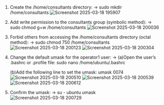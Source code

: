 1. Create the /home/consultants directory:
-> sudo mkdir /home/consultants
![Screenshot 2025-03-18 195907](https://github.com/user-attachments/assets/98094921-8cbb-404f-a7e8-8f70b787f6b2)


2. Add write permission to the consultants group (symbolic method):
-> sudo chmod g+w /home/consultants
   ![Screenshot 2025-03-18 200036](https://github.com/user-attachments/assets/fa95b461-b09e-4d33-9087-5e4a48ecf7af)


3. Forbid others from accessing the /home/consultants directory (octal method):
-> sudo chmod 750 /home/consultants
   ![Screenshot 2025-03-18 200123](https://github.com/user-attachments/assets/e27f158b-92a2-48ba-8ac8-7dde52cb7010)
   ![Screenshot 2025-03-18 200304](https://github.com/user-attachments/assets/c5f2f557-ef6e-416d-81b5-41fc7bd940dc)


4. Change the default umask for the operator1 user:
-> (a)Open the user’s .bashrc or .profile file:
      sudo nano /home/ubuntu/.bashrc
   
   (b)Add the following line to set the umask:
      umask 0074
   ![Screenshot 2025-03-18 200510](https://github.com/user-attachments/assets/6f5fd1a7-4bc1-4244-becd-361dfd0bcc63)
   ![Screenshot 2025-03-18 200539](https://github.com/user-attachments/assets/81200c1f-f7e1-4565-86ff-627d06eac3b5)
   ![Screenshot 2025-03-18 200612](https://github.com/user-attachments/assets/abf15fbd-1d8d-45a7-9cde-1f81277679c6)


5. Confirm the umask:
-> su - ubuntu
   umask
   ![Screenshot 2025-03-18 200729](https://github.com/user-attachments/assets/869fe3a1-827d-42ba-a72d-bf757df62171)


